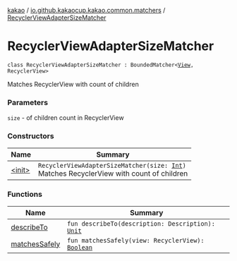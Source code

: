 [kakao](../../index.md) / [io.github.kakaocup.kakao.common.matchers](../index.md) / [RecyclerViewAdapterSizeMatcher](./index.md)

# RecyclerViewAdapterSizeMatcher

`class RecyclerViewAdapterSizeMatcher : BoundedMatcher<`[`View`](https://developer.android.com/reference/android/view/View.html)`, RecyclerView>`

Matches RecyclerView with count of children

### Parameters

`size` - of children count in RecyclerView

### Constructors

| Name | Summary |
|---|---|
| [&lt;init&gt;](-init-.md) | `RecyclerViewAdapterSizeMatcher(size: `[`Int`](https://kotlinlang.org/api/latest/jvm/stdlib/kotlin/-int/index.html)`)`<br>Matches RecyclerView with count of children |

### Functions

| Name | Summary |
|---|---|
| [describeTo](describe-to.md) | `fun describeTo(description: Description): `[`Unit`](https://kotlinlang.org/api/latest/jvm/stdlib/kotlin/-unit/index.html) |
| [matchesSafely](matches-safely.md) | `fun matchesSafely(view: RecyclerView): `[`Boolean`](https://kotlinlang.org/api/latest/jvm/stdlib/kotlin/-boolean/index.html) |
